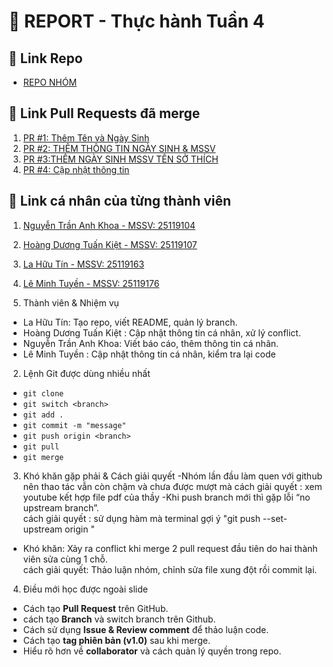 # 📑 REPORT - Thực hành Tuần 4

## 🔗 Link Repo
- [REPO NHÓM](https://github.com/tinla1201/ktmt-nhom12.git)  

## 🔀 Link Pull Requests đã merge
1. [PR #1: Thêm Tên và Ngày Sinh ](https://github.com/tinla1201/ktmt-nhom12/pull/1)
2. [PR #2: THÊM THÔNG TIN NGÀY SINH & MSSV](https://github.com/tinla1201/ktmt-nhom12/pull/2)
3. [PR #3:THÊM NGÀY SINH MSSV TÊN SỞ THÍCH](https://github.com/tinla1201/ktmt-nhom12/pull/3)
4. [PR #4: Cập nhật thông tin](https://github.com/tinla1201/ktmt-nhom12/pull/4)

## 🔀 Link cá nhân của từng thành viên
1. [Nguyễn Trần Anh Khoa - MSSV: 25119104](https://github.com/khoaak472k7/ktmt-nhapmon1)
2. [Hoàng Dương Tuấn Kiệt - MSSV: 25119107](https://github.com/TK3107/ktmt-nhapmon)
3. [La Hữu Tín - MSSV: 25119163]()
4. [Lê Minh Tuyền - MSSV: 25119176]()

1. Thành viên & Nhiệm vụ
- La Hữu Tín: Tạo repo, viết README, quản lý branch.  
- Hoàng Dương Tuấn Kiệt : Cập nhật thông tin cá nhân, xử lý conflict.  
- Nguyễn Trần Anh Khoa: Viết báo cáo, thêm thông tin cá nhân.
- Lê Minh Tuyền : Cập nhật thông tin cá nhân, kiểm tra lại code

2. Lệnh Git được dùng nhiều nhất
- `git clone`  
- `git switch <branch>`  
- `git add .`  
- `git commit -m "message"`  
- `git push origin <branch>`  
- `git pull`  
- `git merge`  

3. Khó khăn gặp phải & Cách giải quyết
-Nhóm lần đầu làm quen với github nên thao tác vẫn còn chậm và chưa được mượt mà
  cách giải quyết : xem youtube kết hợp file pdf của thầy
-Khi push branch mới thì gặp lỗi “no upstream branch”.  
  cách giải quyết : sử dụng hàm mà terminal gợi ý "git push --set-upstream origin <branch> " 
- Khó khăn: Xảy ra conflict khi merge 2 pull request đầu tiên do hai thành viên sửa cùng 1 chỗ.  
  cách giải quyết: Thảo luận nhóm, chỉnh sửa file xung đột rồi commit lại.  

4. Điều mới học được ngoài slide
- Cách tạo **Pull Request** trên GitHub.
- cách tạo **Branch** và switch branch trên Github.
- Cách sử dụng **Issue & Review comment** để thảo luận code.  
- Cách tạo **tag phiên bản (v1.0)** sau khi merge.  
- Hiểu rõ hơn về **collaborator** và cách quản lý quyền trong repo.  
